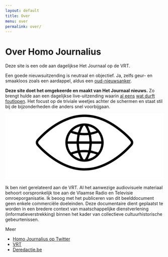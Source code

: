 ```yaml
---
layout: default
title: Over
menu: over
permalink: over/
---
```


<div class="container-fluid">

<h1 class="pagetitle">Over Homo Journalius</h1>

<p class="lead">Deze site is een ode aan dagelijkse Het Journaal op de VRT.</p>

<div class="row">

<div class="col-sm-7">

<p>Een goede nieuwsuitzending is neutraal en objectief. Ja, zelfs geur- en smaakloos zoals een aardappel, aldus een <a href="/ankers/jan-becaus"><span class="text-link">oud-nieuwsanker</span></a>.</p>

<p><strong>Deze site doet het omgekeerde en maakt van Het Journaal nieuws.</strong> Zo brengt hulde aan een dagelijkse live-uitzending waarin <a href="/1988/08/29/studio.html"><span class="text-link">al&nbsp;eens</span></a> <a href="/1997/09/01/bommelding.html"><span class="text-link">wat&nbsp;durft</span></a> <a href="/2012/07/18/honderd.html"><span class="text-link">foutlopen</span></a>. Het focust op de triviale weetjes achter de schermen en staat stil bij de bijzonderheden die anders snel voorbijgaan.</p>

</div>

<div class="col-sm-5">
  <img src="/img/logo-lines.svg">
</div>


<div class="col-sm-7">

<div class="alt">
<p>Ik ben niet gerelateerd aan de VRT. Al het aanwezige audiovisuele materiaal behoort oorspronkelijk toe aan de Vlaamse Radio en Televisie omroeporganisatie. Ik beoog met het publiceren van dit beelddocument geen enkele commerciële doeleinden. Deze documentaire dient geplaatst te worden in een bredere context van maatschappelijke dienstverlening (informatieverstrekking) binnen het kader van collectieve cultuurhistorische gebeurtenissen.</p>
</div>

</div>

<div class="col-sm-5">
  <div class="module">
    <p class="module-title">Meer</p>
    <ul>
      <li><a href="https://twitter.com/homojournalius"><span class="text-link">Homo Journalius op Twitter</span></a></li>
      <li><a href="http://www.vrt.be"><span class="text-link">VRT</span></a></li>
      <li><a href="http://www.deredactie.be"><span class="text-link">Deredactie.be</span></a></li>
    </ul>
  </div>
</div>
</div>
